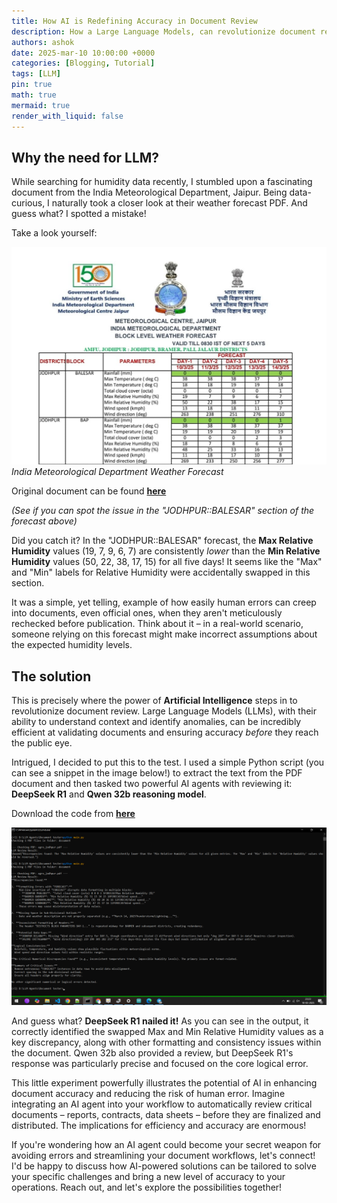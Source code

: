 ```yaml
---
title: How AI is Redefining Accuracy in Document Review
description: How a Large Language Models, can revolutionize document review. Learn how AI can be your secret weapon for error-free documents!
authors: ashok
date: 2025-mar-10 10:00:00 +0000
categories: [Blogging, Tutorial]
tags: [LLM]
pin: true
math: true
mermaid: true
render_with_liquid: false
---
```


## Why the need for LLM?

While searching for humidity data recently, I stumbled upon a fascinating document from the India Meteorological Department, Jaipur. Being data-curious, I naturally took a closer look at their weather forecast PDF. And guess what? I spotted a mistake!

Take a look yourself:

![India Meteorological Department Weather Forecast with Error](/assets/img/india-met-error.png)
_India Meteorological Department Weather Forecast_

Original document can be found [**here**](https://mausam.imd.gov.in/jaipur/mcdata/agro_jodhpur.pdf)

*(See if you can spot the issue in the "JODHPUR::BALESAR" section of the forecast above)*

Did you catch it?  In the "JODHPUR::BALESAR" forecast, the **Max Relative Humidity** values (19, 7, 9, 6, 7) are consistently *lower* than the **Min Relative Humidity** values (50, 22, 38, 17, 15) for all five days!  It seems like the "Max" and "Min" labels for Relative Humidity were accidentally swapped in this section.

It was a simple, yet telling, example of how easily human errors can creep into documents, even official ones, when they aren't meticulously rechecked before publication. Think about it – in a real-world scenario, someone relying on this forecast might make incorrect assumptions about the expected humidity levels.

## The solution 
This is precisely where the power of **Artificial Intelligence** steps in to revolutionize document review. Large Language Models (LLMs), with their ability to understand context and identify anomalies, can be incredibly efficient at validating documents and ensuring accuracy *before* they reach the public eye.

Intrigued, I decided to put this to the test. I used a simple Python script (you can see a snippet in the image below!) to extract the text from the PDF document and then tasked two powerful AI agents with reviewing it: **DeepSeek R1** and **Qwen 32b reasoning model**.

Download the code from [**here**](/assets/files/LLM_DOC_TESTER_AGENT.zip)

![Python Script Output Showing AI Review](/assets/img/ai-review-output.png)

And guess what? **DeepSeek R1 nailed it!**  As you can see in the output, it correctly identified the swapped Max and Min Relative Humidity values as a key discrepancy, along with other formatting and consistency issues within the document. Qwen 32b also provided a review, but DeepSeek R1's response was particularly precise and focused on the core logical error.

This little experiment powerfully illustrates the potential of AI in enhancing document accuracy and reducing the risk of human error. Imagine integrating an AI agent into your workflow to automatically review critical documents – reports, contracts, data sheets – before they are finalized and distributed. The implications for efficiency and accuracy are enormous!

If you're wondering how an AI agent could become your secret weapon for avoiding errors and streamlining your document workflows, let's connect! I'd be happy to discuss how AI-powered solutions can be tailored to solve your specific challenges and bring a new level of accuracy to your operations. Reach out, and let's explore the possibilities together!